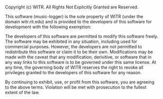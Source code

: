 Copyright (c) WITR. All Rights Not Explicitly Granted are Reserved.

This software (music-logger) is the sole property of WITR (under the domain witr.rit.edu) and is provided to the developers
of this software for development with the following exemption:

The developers of this software are permitted to modify this software freely. The software may be exhibited in any situation, including
used for commercial purposes. However, the developers are not permitted to redistribute this software or claim it to be their own.
Modifications may be made with the caveat that any modification, derivitive, or software that in any way links to this software is to
be governed under this same license. At any time, the governing body of WITR reserves the right to revoke all privileges
granted to the developers of this software for any reason.

By continuing to exhibit, use, or profit from this software, you are agreeing to the above terms. Violation will be met with prosecution
to the fullest extent of the law.